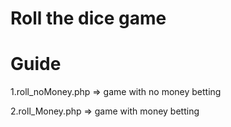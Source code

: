 Roll the dice game
===============

Guide
====

1.roll_noMoney.php => game with no money betting

2.roll_Money.php => game with money betting
